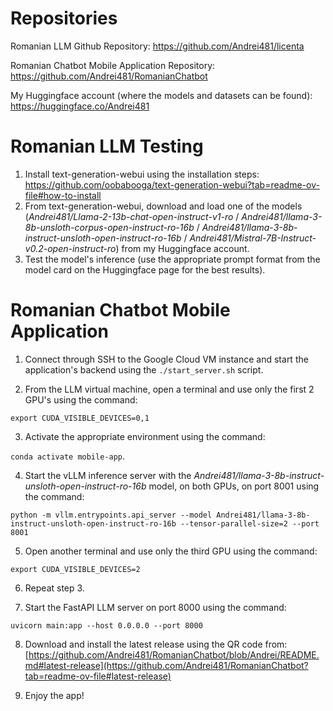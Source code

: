 # Repositories
Romanian LLM Github Repository: https://github.com/Andrei481/licenta

Romanian Chatbot Mobile Application Repository: https://github.com/Andrei481/RomanianChatbot

My Huggingface account (where the models and datasets can be found): https://huggingface.co/Andrei481

# Romanian LLM Testing
1. Install text-generation-webui using the installation steps: https://github.com/oobabooga/text-generation-webui?tab=readme-ov-file#how-to-install
2. From text-generation-webui, download and load one of the models (_Andrei481/Llama-2-13b-chat-open-instruct-v1-ro_ / _Andrei481/llama-3-8b-unsloth-corpus-open-instruct-ro-16b_ / _Andrei481/llama-3-8b-instruct-unsloth-open-instruct-ro-16b_ / _Andrei481/Mistral-7B-Instruct-v0.2-open-instruct-ro_) from my Huggingface account.
3. Test the model's inference (use the appropriate prompt format from the model card on the Huggingface page for the best results).

# Romanian Chatbot Mobile Application
1. Connect through SSH to the Google Cloud VM instance and start the application's backend using the ```./start_server.sh``` script.

2. From the LLM virtual machine, open a terminal and use only the first 2 GPU's using the command:

```export CUDA_VISIBLE_DEVICES=0,1```

3. Activate the appropriate environment using the command: 

```conda activate mobile-app```.

4. Start the vLLM inference server with the _Andrei481/llama-3-8b-instruct-unsloth-open-instruct-ro-16b_ model, on both GPUs, on port 8001 using the command:

```python -m vllm.entrypoints.api_server --model Andrei481/llama-3-8b-instruct-unsloth-open-instruct-ro-16b --tensor-parallel-size=2 --port 8001```

5. Open another terminal and use only the third GPU using the command:

```export CUDA_VISIBLE_DEVICES=2```

6. Repeat step 3.

7. Start the FastAPI LLM server on port 8000 using the command: 

```uvicorn main:app --host 0.0.0.0 --port 8000```

8. Download and install the latest release using the QR code from: [https://github.com/Andrei481/RomanianChatbot/blob/Andrei/README.md#latest-release](https://github.com/Andrei481/RomanianChatbot?tab=readme-ov-file#latest-release)

9. Enjoy the app!

